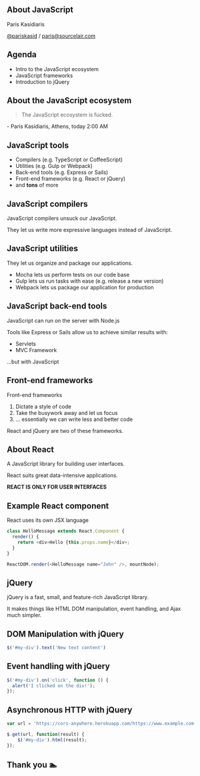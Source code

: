 ## About JavaScript

Paris Kasidiaris

[@pariskasid](https://twitter.com/pariskasid) / [paris@sourcelair.com](mailto:paris@sourcelair.com)


## Agenda

* Intro to the JavaScript ecosystem
* JavaScript frameworks
* Introduction to jQuery


## About the JavaScript ecosystem

> The JavaScript ecosystem is fucked.

\- Paris Kasidiaris, Athens, today 2:00 AM


## JavaScript tools

- Compilers (e.g. TypeScript or CoffeeScript)
- Utilities (e.g. Gulp or Webpack)
- Back-end tools (e.g. Express or Sails)
- Front-end frameworks (e.g. React or jQuery)
- and **tons** of more


## JavaScript compilers

JavaScript compilers unsuck our JavaScript.

They let us write more expressive languages instead of JavaScript.


## JavaScript utilities

They let us organize and package our applications.

- Mocha lets us perform tests on our code base
- Gulp lets us run tasks with ease (e.g. release a new version)
- Webpack lets us package our application for production


## JavaScript back-end tools

JavaScript can run on the server with Node.js

Tools like Express or Sails allow us to achieve similar results with:

- Servlets
- MVC Framework

...but with JavaScript


## Front-end frameworks

Front-end frameworks

1. Dictate a style of code
2. Take the busywork away and let us focus
3. ... essentially we can write less and better code

React and jQuery are two of these frameworks.


## About React

A JavaScript library for building user interfaces.

React suits great data-intensive applications.

**REACT IS ONLY FOR USER INTERFACES**


## Example React component

React uses its own JSX language

```javascript
class HelloMessage extends React.Component {
  render() {
    return <div>Hello {this.props.name}</div>;
  }
}

ReactDOM.render(<HelloMessage name="John" />, mountNode);
```


## jQuery

jQuery is a fast, small, and feature-rich JavaScript library.

It makes things like HTML DOM manipulation, event handling, and Ajax much simpler.


## DOM Manipulation with jQuery

```javascript
$('#my-div').text('New text content')
```


## Event handling with jQuery

```javascript
$('#my-div').on('click', function () {
  alert('I clicked on the div!');
});
```


## Asynchronous HTTP with jQuery

```javascript
var url = 'https://cors-anywhere.herokuapp.com/https://www.example.com';

$.get(url, function(result) {
    $('#my-div').html(result);
});
```

## Thank you 🏊
